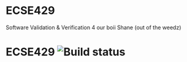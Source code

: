 # ECSE429
Software Validation &amp; Verification 4 our boii Shane (out of the weedz)


# ECSE429 ![Build status](https://travis-ci.org/pepoandra/ECSE429.svg?branch=master)
